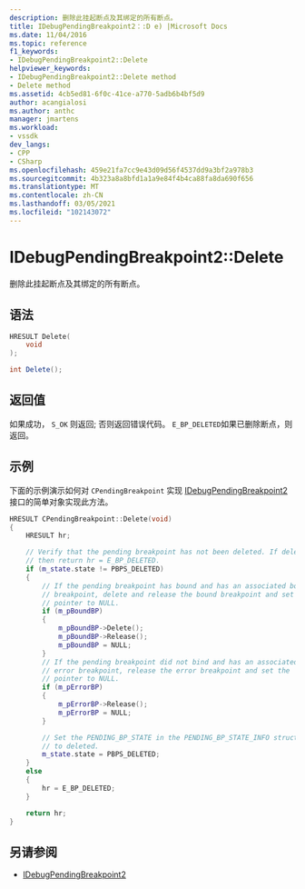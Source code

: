 ```yaml
---
description: 删除此挂起断点及其绑定的所有断点。
title: IDebugPendingBreakpoint2：:D e) |Microsoft Docs
ms.date: 11/04/2016
ms.topic: reference
f1_keywords:
- IDebugPendingBreakpoint2::Delete
helpviewer_keywords:
- IDebugPendingBreakpoint2::Delete method
- Delete method
ms.assetid: 4cb5ed81-6f0c-41ce-a770-5adb6b4bf5d9
author: acangialosi
ms.author: anthc
manager: jmartens
ms.workload:
- vssdk
dev_langs:
- CPP
- CSharp
ms.openlocfilehash: 459e21fa7cc9e43d09d56f4537dd9a3bf2a978b3
ms.sourcegitcommit: 4b323a8a8bfd1a1a9e84f4b4ca88fa8da690f656
ms.translationtype: MT
ms.contentlocale: zh-CN
ms.lasthandoff: 03/05/2021
ms.locfileid: "102143072"
---
```

# <a name="idebugpendingbreakpoint2delete"></a>IDebugPendingBreakpoint2::Delete
删除此挂起断点及其绑定的所有断点。

## <a name="syntax"></a>语法

```cpp
HRESULT Delete(
    void
);
```

```csharp
int Delete();
```

## <a name="return-value"></a>返回值
如果成功， `S_OK` 则返回; 否则返回错误代码。 `E_BP_DELETED`如果已删除断点，则返回。

## <a name="example"></a>示例
下面的示例演示如何对 `CPendingBreakpoint` 实现 [IDebugPendingBreakpoint2](../../../extensibility/debugger/reference/idebugpendingbreakpoint2.md) 接口的简单对象实现此方法。

```cpp
HRESULT CPendingBreakpoint::Delete(void)
{
    HRESULT hr;

    // Verify that the pending breakpoint has not been deleted. If deleted,
    // then return hr = E_BP_DELETED.
    if (m_state.state != PBPS_DELETED)
    {
        // If the pending breakpoint has bound and has an associated bound
        // breakpoint, delete and release the bound breakpoint and set the
        // pointer to NULL.
        if (m_pBoundBP)
        {
            m_pBoundBP->Delete();
            m_pBoundBP->Release();
            m_pBoundBP = NULL;
        }
        // If the pending breakpoint did not bind and has an associated
        // error breakpoint, release the error breakpoint and set the
        // pointer to NULL.
        if (m_pErrorBP)
        {
            m_pErrorBP->Release();
            m_pErrorBP = NULL;
        }

        // Set the PENDING_BP_STATE in the PENDING_BP_STATE_INFO structure
        // to deleted.
        m_state.state = PBPS_DELETED;
    }
    else
    {
        hr = E_BP_DELETED;
    }

    return hr;
}
```

## <a name="see-also"></a>另请参阅
- [IDebugPendingBreakpoint2](../../../extensibility/debugger/reference/idebugpendingbreakpoint2.md)
